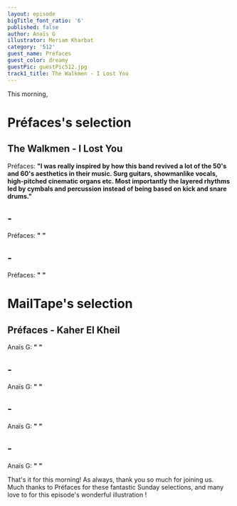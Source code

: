 ```yaml
---
layout: episode
bigTitle_font_ratio: '6'
published: false
author: Anaïs G
illustrator: Meriam Kharbat
category: '512'
guest_name: Préfaces
guest_color: dreamy
guestPic: guestPic512.jpg
track1_title: The Walkmen - I Lost You
---
```

<p id="introduction"> This morning, 
</p>

# Préfaces's selection

## The Walkmen - I Lost You
Préfaces: **"**I was really inspired by how this band revived a lot of the 50's and 60's aesthetics in their music. Surg guitars, showmanlike vocals, high-pitched cinematic organs etc. Most importantly the layered rhythms led by cymbals and percussion instead of being based on kick and snare drums.**"**

##  - 
Préfaces: **"** **"**

##  - 
Préfaces: **"** **"**

 
# MailTape's selection

## Préfaces - Kaher El Kheil
Anaïs G: **"** **"**

##  -
Anaïs G: **"** **"**

##  - 
Anaïs G: **"** **"**

##   - 
Anaïs G: **"** **"**


<p id="outroduction">That's it for this morning! As always, thank you so much for joining us. Much thanks to Préfaces for these fantastic Sunday selections, and many love to   for this episode's wonderful illustration !</p>
